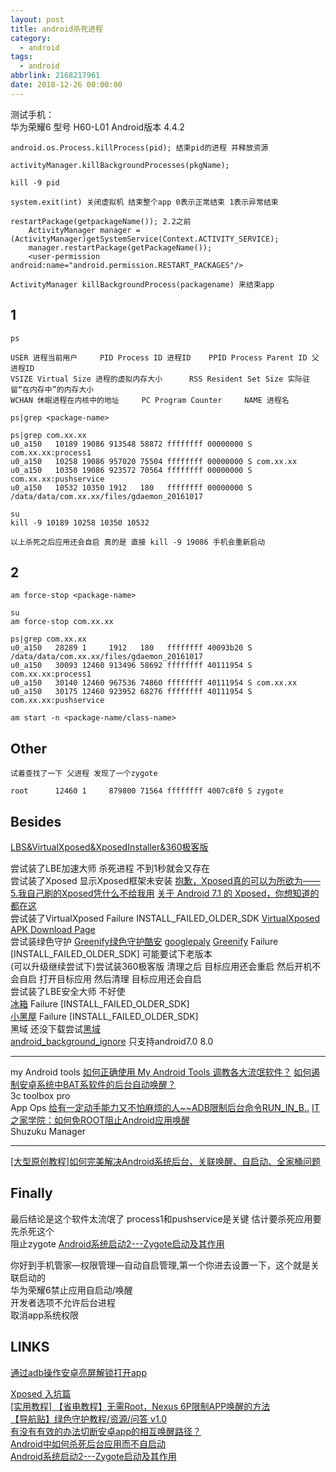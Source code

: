 ```yaml
---
layout: post
title: android杀死进程
category: 
  - android
tags: 
  - android
abbrlink: 2168217961
date: 2018-12-26 00:00:00
---
```


测试手机：  
华为荣耀6 型号 H60-L01  Android版本 4.4.2   

	android.os.Process.killProcess(pid); 结束pid的进程 并释放资源

	activityManager.killBackgroundProcesses(pkgName); 

	kill -9 pid

	system.exit(int) 关闭虚拟机 结束整个app 0表示正常结束 1表示异常结束

	restartPackage(getpackageName()); 2.2之前
		ActivityManager manager = (ActivityManager)getSystemService(Context.ACTIVITY_SERVICE);
		manager.restartPackage(getPackageName());
		<user-permission android:name="android.permission.RESTART_PACKAGES"/>

	ActivityManager killBackgroundProcess(packagename) 来结束app


## 1

	ps

	USER 进程当前用户     PID Process ID 进程ID    PPID Process Parent ID 父进程ID   
	VSIZE Virtual Size 进程的虚拟内存大小      RSS Resident Set Size 实际驻留“在内存中”的内存大小
	WCHAN 休眠进程在内核中的地址     PC Program Counter     NAME 进程名

	ps|grep <package-name>

	ps|grep com.xx.xx
	u0_a150   10189 19086 913548 58872 ffffffff 00000000 S com.xx.xx:process1
	u0_a150   10258 19086 957020 75504 ffffffff 00000000 S com.xx.xx
	u0_a150   10350 19086 923572 70564 ffffffff 00000000 S com.xx.xx:pushservice
	u0_a150   10532 10350 1912   180   ffffffff 00000000 S /data/data/com.xx.xx/files/gdaemon_20161017

	su
	kill -9 10189 10258 10350 10532

	以上杀死之后应用还会自启 真的是 直接 kill -9 19086 手机会重新启动

## 2

	am force-stop <package-name>

	su
	am force-stop com.xx.xx

	ps|grep com.xx.xx 
	u0_a150   28289 1     1912   180   ffffffff 40093b20 S /data/data/com.xx.xx/files/gdaemon_20161017
	u0_a150   30093 12460 913496 58692 ffffffff 40111954 S com.xx.xx:process1
	u0_a150   30140 12460 967536 74860 ffffffff 40111954 S com.xx.xx
	u0_a150   30175 12460 923952 68276 ffffffff 40111954 S com.xx.xx:pushservice

	am start -n <package-name/class-name>

## Other
	
	试着查找了一下 父进程 发现了一个zygote

	root      12460 1     879800 71564 ffffffff 4007c8f0 S zygote

## Besides

[LBS&VirtualXposed&XposedInstaller&360极客版](https://pan.baidu.com/s/1vNqyTPEPyiWyZG306A76bw)  

尝试装了LBE加速大师 杀死进程 不到1秒就会又存在  
尝试装了Xposed 显示Xposed框架未安装 [抱歉，Xposed真的可以为所欲为——5.我自己刷的Xposed凭什么不给我用](https://blog.csdn.net/coder_pig/article/details/80586601)  [关于 Android 7.1 的 Xposed，你想知道的都在这](https://sspai.com/post/40121)  
尝试装了VirtualXposed Failure INSTALL_FAILED_OLDER_SDK [VirtualXposed APK Download Page](https://www.tricksfolks.com/vx-apk-dl/)  
尝试装绿色守护 [Greenify绿色守护酷安](https://www.coolapk.com/apk/com.oasisfeng.greenify) [googlepaly](http://www.zhihu.com/question/21007772) [Greenify](https://www.efanyh.com/archives/8250.html) Failure [INSTALL_FAILED_OLDER_SDK] 可能要试下老版本  
(可以升级继续尝试下)尝试装360极客版  清理之后 目标应用还会重启 然后开机不会自启 打开目标应用 然后清理 目标应用还会自启  
尝试装了LBE安全大师 不好使  
[冰箱](https://www.coolapk.com/apk/com.catchingnow.icebox) Failure [INSTALL_FAILED_OLDER_SDK]  
[小黑屋](https://www.coolapk.com/apk/web1n.stopapp)  Failure [INSTALL_FAILED_OLDER_SDK]  
黑域 还没下载尝试[黑域](http://zuimeia.com/app/5206/?platform=2)  
[android_background_ignore](https://github.com/Jiangyiqun/android_background_ignore)  只支持android7.0 8.0  

---

my Android tools [如何正确使用 My Android Tools 调教各大流氓软件？](https://www.zhihu.com/question/26934572) [如何遏制安卓系统中BAT系软件的后台自动唤醒？](https://www.zhihu.com/question/30971054)  
3c toolbox pro  
App Ops [给有一定动手能力又不怕麻烦的人~~ADB限制后台命令RUN_IN_B..](http://bbs.gfan.com/android-9160337-1-1.html) [IT之家学院：如何免ROOT阻止Android应用唤醒](https://www.ithome.com/html/android/323417.htm)  
Shuzuku Manager  

---
[[大型原创教程]如何完美解决Android系统后台、关联唤醒、自启动、全家桶问题](http://bbs.nga.cn/read.php?tid=8928147&rand=530)  



## Finally

最后结论是这个软件太流氓了 process1和pushservice是关键 估计要杀死应用要 先杀死这个  
阻止zygote [Android系统启动2---Zygote启动及其作用](https://www.cnblogs.com/herenzhiming/articles/4998045.html)  

你好到手机管家—权限管理—自动自启管理,第一个你进去设置一下，这个就是关联启动的  
华为荣耀6禁止应用自启动/唤醒  
开发者选项不允许后台进程  
取消app系统权限  


## LINKS

[通过adb操作安卓亮屏解锁打开app](https://blog.csdn.net/feigoliu/article/details/50505377)  

[Xposed 入坑篇](https://www.jianshu.com/p/0c75c3169abb)  
[[实用教程] 【省电教程】无需Root，Nexus 6P限制APP唤醒的方法](http://bbs.gfan.com/android-8418350-1-1.html)    
[【导航贴】绿色守护教程/资源/问答 v1.0](https://tieba.baidu.com/p/5108711355?red_tag=2001865390)  
[有没有有效的办法切断安卓app的相互唤醒路径？](https://www.zhihu.com/question/31560390)  
[Android中如何杀死后台应用而不自启动](https://blog.csdn.net/duan140524/article/details/51766695)  
[Android系统启动2---Zygote启动及其作用](https://www.cnblogs.com/herenzhiming/articles/4998045.html)  